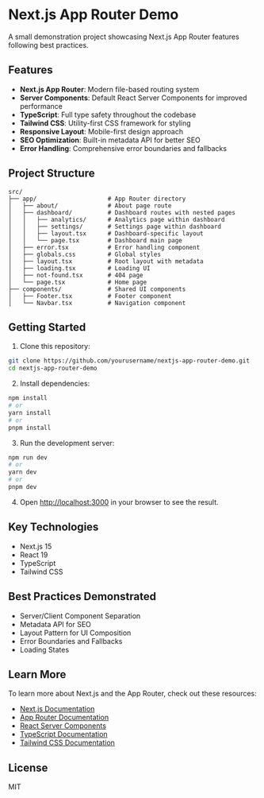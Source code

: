 # Next.js App Router Demo

A small demonstration project showcasing Next.js App Router features following best practices.

## Features

- **Next.js App Router**: Modern file-based routing system
- **Server Components**: Default React Server Components for improved performance
- **TypeScript**: Full type safety throughout the codebase
- **Tailwind CSS**: Utility-first CSS framework for styling
- **Responsive Layout**: Mobile-first design approach
- **SEO Optimization**: Built-in metadata API for better SEO
- **Error Handling**: Comprehensive error boundaries and fallbacks

## Project Structure

```
src/
├── app/                    # App Router directory
│   ├── about/              # About page route
│   ├── dashboard/          # Dashboard routes with nested pages
│   │   ├── analytics/      # Analytics page within dashboard
│   │   ├── settings/       # Settings page within dashboard
│   │   ├── layout.tsx      # Dashboard-specific layout
│   │   └── page.tsx        # Dashboard main page
│   ├── error.tsx           # Error handling component
│   ├── globals.css         # Global styles
│   ├── layout.tsx          # Root layout with metadata
│   ├── loading.tsx         # Loading UI
│   ├── not-found.tsx       # 404 page
│   └── page.tsx            # Home page
├── components/             # Shared UI components
│   ├── Footer.tsx          # Footer component
│   └── Navbar.tsx          # Navigation component
```

## Getting Started

1. Clone this repository:

```bash
git clone https://github.com/yourusername/nextjs-app-router-demo.git
cd nextjs-app-router-demo
```

2. Install dependencies:

```bash
npm install
# or
yarn install
# or
pnpm install
```

3. Run the development server:

```bash
npm run dev
# or
yarn dev
# or
pnpm dev
```

4. Open [http://localhost:3000](http://localhost:3000) in your browser to see the result.

## Key Technologies

- Next.js 15
- React 19
- TypeScript
- Tailwind CSS

## Best Practices Demonstrated

- Server/Client Component Separation
- Metadata API for SEO
- Layout Pattern for UI Composition
- Error Boundaries and Fallbacks
- Loading States

## Learn More

To learn more about Next.js and the App Router, check out these resources:

- [Next.js Documentation](https://nextjs.org/docs)
- [App Router Documentation](https://nextjs.org/docs/app)
- [React Server Components](https://nextjs.org/docs/app/building-your-application/rendering/server-components)
- [TypeScript Documentation](https://www.typescriptlang.org/docs/)
- [Tailwind CSS Documentation](https://tailwindcss.com/docs)

## License

MIT